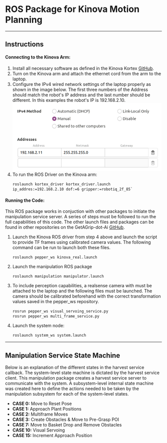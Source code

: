 # ROS Package for Kinova Motion Planning
---
## Instructions
#### Connecting to the Kinova Arm:
1. Install all necessary software as defined in the Kinova Kortex [GitHub](https://github.com/Kinovarobotics/ros_kortex).
2. Turn on the Kinova arm and attach the ethernet cord from the arm to the laptop.
3. Configure the IPv4 wired network settings of the laptop properly as shown in the image below. The first three numbers of the Address should match the robot's IP address and the last number should be different. In this examples the robot's IP is 192.168.2.10.
![alt text](settings.png)
4. To run the ROS Driver on the Kinova arm:
    ```
    roslaunch kortex_driver kortex_driver.launch ip_addres:=192.168.2.10 dof:=6 gripper:=robotiq_2f_85` 
    ```

#### Running the Code:
This ROS package works in conjuction with other packages to initiate the manipulation service server. A series of steps must be followed to run the full capabilities of this code. The other launch files and packages can be found in other repositories on the GetAGrip-dot-Ai [GitHub](https://github.com/Kinovarobotics/ros_kortexhttps://github.com/GetAGrip-dot-Ai).
1. Launch the Kinova ROS driver from step 4 above and launch the script to provide TF frames using calibrated camera values. The following command can be run to launch both these files.
    ```
    roslaunch pepper_ws kinova_real.launch
    ```
2. Launch the manipulation ROS package
    ```
    roslaunch manipulation manipulator.launch
    ```
3. To include perception capabilities, a realsense camera with must be attached to the laptop and the following files must be launched. The camera should be calibrated beforehand with the correct transformation values saved in the pepper_ws repository.
    ```
    rosrun pepper_ws visual_servoing_service.py
    rosrun pepper_ws multi_frame_service.py
    ```
4. Launch the system node:
    ```
    roslaunch system_ws system.launch
    ```
---

## Manipulation Service State Machine ##

Below is an explanation of the different states in the harvest service callback. The system-level state machine is dictated by the harvest service client. This manipulation package creates a harvest service server to communicate with the system. A subsystem-level internal state machine was created here to define the actions needed to be taken by the manipulation subsystem for each of the system-level states.
- **CASE 0:** Move to Reset Pose
- **CASE 1:** Approach Plant Positions
- **CASE 2:** Multiframe Moves
- **CASE 3:** Create Obstacles & Move to Pre-Grasp POI
- **CASE 7:** Move to Basket Drop and Remove Obstacles
- **CASE 10:** Visual Servoing
- **CASE 15:** Increment Approach Position


